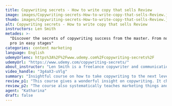 ```yaml
---
title: Copywriting secrets - How to write copy that sells Review
image: images/Copywriting-secrets-How-to-write-copy-that-sells-Review.jpeg
thumb: images/Copywriting-secrets-How-to-write-copy-that-sells-Review.jpeg
alt: Copywriting secrets - How to write copy that sells Review
instructors: Len Smith
metades: >-
  "Discover the secrets of copywriting success from the master. From novice to
  pro in easy stages"
categories: content marketing
language: English
udemyUrlenc: https%3A%2F%2Fwww.udemy.com%2Fcopywriting-secrets%2F
udemyUrl: "https://www.udemy.com/copywriting-secrets/"
about_instructor: "Len Smith is a freelance copywriter and communications consultant for the past two decades. He established his own business called Copywriting On Demand and manages The-Writers-Guru. He has worked with various notable companies with a majority of his clients based in the USA."
video_handle: "3g4aX3-uVlg"
summary: "Insightful course on how to take copywriting to the next level. The course provides a lot of supplemental handouts for the students and also provides them with a good workflow to follow in order to advance their skills and attract more clients in their work. "
review_p1: "This course gives a wonderful insight on copywriting. It challenges the way of thinking of the students and opens up a whole new world of opportunities for earning money. The materials are easily accessible and there are also printable handouts available for the students. The videos are short enough to keep the students focused and are packed full of examples that are easily applicable in real life. This course is great for anyone who wants to improve their skills communication, presentation, and persuasion. The lessons provide the students a good workflow on how to make a good copy and show step-by-step procedures on how the students can implement it in their practice."
review_p2: "The course also systematically teaches marketing things and how copywriting could be utilized for that purpose.  The course is comprehensive and full of advice from an instructor with years of experience in the field. This course is also applicable to anyone in the advertising or marketing sector as it provides them with new knowledge that they can use in their work in order to attract more clients. Even people who already have years on the field can learn a lot of new information by taking this course. The instructor is very engaging and provides lots of useful tools that the students can use to hone their skills."
agent: "Katharina"
draft: false
---
```



